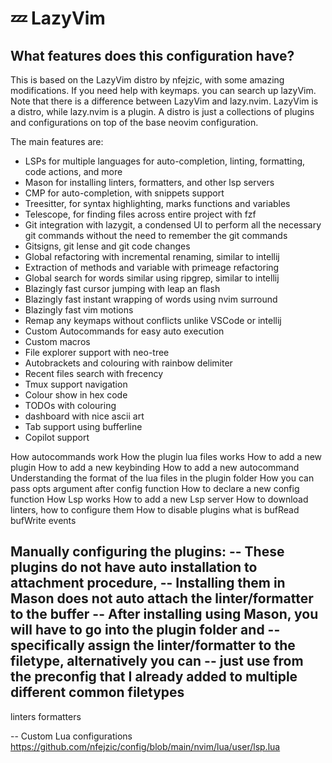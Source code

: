 # 💤 LazyVim

## What features does this configuration have?

This is based on the LazyVim distro by nfejzic, with some amazing modifications. If you need help with keymaps.
you can search up lazyVim. Note that there is a difference between LazyVim and lazy.nvim. LazyVim is a distro, while lazy.nvim is a plugin. A distro is just a collections of plugins and configurations on top of the base neovim configuration.

The main features are:
- LSPs for multiple languages for auto-completion, linting, formatting, code actions, and more
- Mason for installing linters, formatters, and other lsp servers
- CMP for auto-completion, with snippets support
- Treesitter, for syntax highlighting, marks functions and variables
- Telescope, for finding files across entire project with fzf
- Git integration with lazygit, a condensed UI to perform all the necessary git commands without the need to remember the git commands
- Gitsigns, git lense and git code changes
- Global refactoring with incremental renaming, similar to intellij
- Extraction of methods and variable with primeage refactoring
- Global search for words similar using ripgrep, similar to intellij
- Blazingly fast cursor jumping with leap an flash
- Blazingly fast instant wrapping of words using nvim surround
- Blazingly fast vim motions
- Remap any keymaps without conflicts unlike VSCode or intellij
- Custom Autocommands for easy auto execution
- Custom macros
- File explorer support with neo-tree
- Autobrackets and colouring with rainbow delimiter
- Recent files search with frecency
- Tmux support navigation
- Colour show in hex code
- TODOs with colouring
- dashboard with nice ascii art
- Tab support using bufferline
- Copilot support



How autocommands work
How the plugin lua files works
How to add a new plugin
How to add a new keybinding
How to add a new autocommand
Understanding the format of the lua files in the plugin folder
How you can pass opts argument after config function
How to declare a new config function
How Lsp works
How to add a new Lsp server
How to download linters, how to configure them
How to disable plugins
what is bufRead bufWrite events

Manually configuring the plugins:
 -- These plugins do not have auto installation to attachment procedure,
 -- Installing them in Mason does not auto attach the linter/formatter to the buffer
 -- After installing using Mason, you will have to go into the plugin folder and 
 -- specifically assign the linter/formatter to the filetype, alternatively you can
 -- just use from the preconfig that I already added to multiple different common filetypes
 --

linters
formatters


-- Custom Lua configurations 
https://github.com/nfejzic/config/blob/main/nvim/lua/user/lsp.lua

